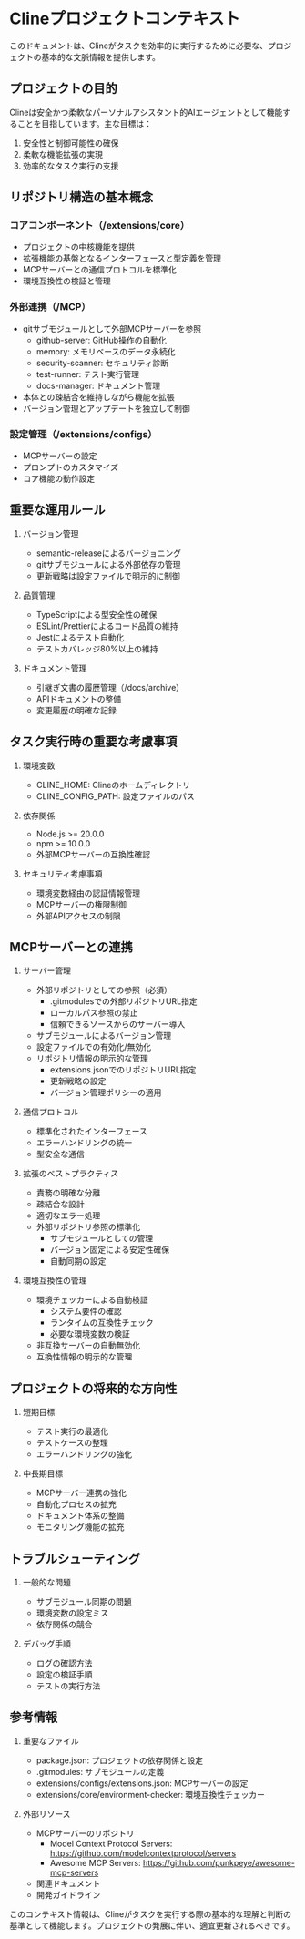 # Clineプロジェクトコンテキスト

このドキュメントは、Clineがタスクを効率的に実行するために必要な、プロジェクトの基本的な文脈情報を提供します。

## プロジェクトの目的

Clineは安全かつ柔軟なパーソナルアシスタント的AIエージェントとして機能することを目指しています。主な目標は：

1. 安全性と制御可能性の確保
2. 柔軟な機能拡張の実現
3. 効率的なタスク実行の支援

## リポジトリ構造の基本概念

### コアコンポーネント（/extensions/core）

- プロジェクトの中核機能を提供
- 拡張機能の基盤となるインターフェースと型定義を管理
- MCPサーバーとの通信プロトコルを標準化
- 環境互換性の検証と管理

### 外部連携（/MCP）

- gitサブモジュールとして外部MCPサーバーを参照
  - github-server: GitHub操作の自動化
  - memory: メモリベースのデータ永続化
  - security-scanner: セキュリティ診断
  - test-runner: テスト実行管理
  - docs-manager: ドキュメント管理
- 本体との疎結合を維持しながら機能を拡張
- バージョン管理とアップデートを独立して制御

### 設定管理（/extensions/configs）

- MCPサーバーの設定
- プロンプトのカスタマイズ
- コア機能の動作設定

## 重要な運用ルール

1. バージョン管理
   - semantic-releaseによるバージョニング
   - gitサブモジュールによる外部依存の管理
   - 更新戦略は設定ファイルで明示的に制御

2. 品質管理
   - TypeScriptによる型安全性の確保
   - ESLint/Prettierによるコード品質の維持
   - Jestによるテスト自動化
   - テストカバレッジ80%以上の維持

3. ドキュメント管理
   - 引継ぎ文書の履歴管理（/docs/archive）
   - APIドキュメントの整備
   - 変更履歴の明確な記録

## タスク実行時の重要な考慮事項

1. 環境変数
   - CLINE_HOME: Clineのホームディレクトリ
   - CLINE_CONFIG_PATH: 設定ファイルのパス

2. 依存関係
   - Node.js >= 20.0.0
   - npm >= 10.0.0
   - 外部MCPサーバーの互換性確認

3. セキュリティ考慮事項
   - 環境変数経由の認証情報管理
   - MCPサーバーの権限制御
   - 外部APIアクセスの制限

## MCPサーバーとの連携

1. サーバー管理
   - 外部リポジトリとしての参照（必須）
     - .gitmodulesでの外部リポジトリURL指定
     - ローカルパス参照の禁止
     - 信頼できるソースからのサーバー導入
   - サブモジュールによるバージョン管理
   - 設定ファイルでの有効化/無効化
   - リポジトリ情報の明示的な管理
     - extensions.jsonでのリポジトリURL指定
     - 更新戦略の設定
     - バージョン管理ポリシーの適用

2. 通信プロトコル
   - 標準化されたインターフェース
   - エラーハンドリングの統一
   - 型安全な通信

3. 拡張のベストプラクティス
   - 責務の明確な分離
   - 疎結合な設計
   - 適切なエラー処理
   - 外部リポジトリ参照の標準化
     - サブモジュールとしての管理
     - バージョン固定による安定性確保
     - 自動同期の設定

4. 環境互換性の管理
   - 環境チェッカーによる自動検証
     - システム要件の確認
     - ランタイムの互換性チェック
     - 必要な環境変数の検証
   - 非互換サーバーの自動無効化
   - 互換性情報の明示的な管理

## プロジェクトの将来的な方向性

1. 短期目標
   - テスト実行の最適化
   - テストケースの整理
   - エラーハンドリングの強化

2. 中長期目標
   - MCPサーバー連携の強化
   - 自動化プロセスの拡充
   - ドキュメント体系の整備
   - モニタリング機能の拡充

## トラブルシューティング

1. 一般的な問題
   - サブモジュール同期の問題
   - 環境変数の設定ミス
   - 依存関係の競合

2. デバッグ手順
   - ログの確認方法
   - 設定の検証手順
   - テストの実行方法

## 参考情報

1. 重要なファイル
   - package.json: プロジェクトの依存関係と設定
   - .gitmodules: サブモジュールの定義
   - extensions/configs/extensions.json: MCPサーバーの設定
   - extensions/core/environment-checker: 環境互換性チェッカー

2. 外部リソース
   - MCPサーバーのリポジトリ
     - Model Context Protocol Servers: https://github.com/modelcontextprotocol/servers
     - Awesome MCP Servers: https://github.com/punkpeye/awesome-mcp-servers
   - 関連ドキュメント
   - 開発ガイドライン

このコンテキスト情報は、Clineがタスクを実行する際の基本的な理解と判断の基準として機能します。プロジェクトの発展に伴い、適宜更新されるべきです。